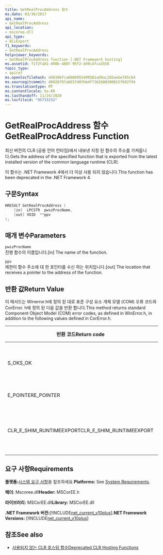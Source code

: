 ```yaml
---
title: GetRealProcAddress 함수
ms.date: 03/30/2017
api_name:
- GetRealProcAddress
api_location:
- mscoree.dll
api_type:
- DLLExport
f1_keywords:
- GetRealProcAddress
helpviewer_keywords:
- GetRealProcAddress function [.NET Framework hosting]
ms.assetid: f1f2fab1-400b-488f-95f2-d49c4fca3556
topic_type:
- apiref
ms.openlocfilehash: d48106fca6008955409581ad9ac202aebe785cb4
ms.sourcegitcommit: d8020797a6657d0fbbdff362b80300815f682f94
ms.translationtype: MT
ms.contentlocale: ko-KR
ms.lasthandoff: 11/24/2020
ms.locfileid: "95733232"
---
```

# <a name="getrealprocaddress-function"></a><span data-ttu-id="d4fcf-102">GetRealProcAddress 함수</span><span class="sxs-lookup"><span data-stu-id="d4fcf-102">GetRealProcAddress Function</span></span>

<span data-ttu-id="d4fcf-103">최신 버전의 CLR (공용 언어 런타임)에서 내보낸 지정 된 함수의 주소를 가져옵니다.</span><span class="sxs-lookup"><span data-stu-id="d4fcf-103">Gets the address of the specified function that is exported from the latest installed version of the common language runtime (CLR).</span></span>  
  
 <span data-ttu-id="d4fcf-104">이 함수는 .NET Framework 4에서 더 이상 사용 되지 않습니다.</span><span class="sxs-lookup"><span data-stu-id="d4fcf-104">This function has been deprecated in the .NET Framework 4.</span></span>  
  
## <a name="syntax"></a><span data-ttu-id="d4fcf-105">구문</span><span class="sxs-lookup"><span data-stu-id="d4fcf-105">Syntax</span></span>  
  
```cpp  
HRESULT GetRealProcAddress (  
    [in]  LPCSTR  pwszProcName,
    [out] VOID  **ppv  
);  
```  
  
## <a name="parameters"></a><span data-ttu-id="d4fcf-106">매개 변수</span><span class="sxs-lookup"><span data-stu-id="d4fcf-106">Parameters</span></span>  

 `pwszProcName`  
 <span data-ttu-id="d4fcf-107">진행 함수의 이름입니다.</span><span class="sxs-lookup"><span data-stu-id="d4fcf-107">[in] The name of the function.</span></span>  
  
 `ppv`  
 <span data-ttu-id="d4fcf-108">제한이 함수 주소에 대 한 포인터를 수신 하는 위치입니다.</span><span class="sxs-lookup"><span data-stu-id="d4fcf-108">[out] The location that receives a pointer to the address of the function.</span></span>  
  
## <a name="return-value"></a><span data-ttu-id="d4fcf-109">반환 값</span><span class="sxs-lookup"><span data-stu-id="d4fcf-109">Return Value</span></span>  

 <span data-ttu-id="d4fcf-110">이 메서드는 Winerror.h에 정의 된 대로 표준 구성 요소 개체 모델 (COM) 오류 코드와 CorError. h에 정의 된 다음 값을 반환 합니다.</span><span class="sxs-lookup"><span data-stu-id="d4fcf-110">This method returns standard Component Object Model (COM) error codes, as defined in WinError.h, in addition to the following values defined in CorError.h.</span></span>  
  
|<span data-ttu-id="d4fcf-111">반환 코드</span><span class="sxs-lookup"><span data-stu-id="d4fcf-111">Return code</span></span>|<span data-ttu-id="d4fcf-112">설명</span><span class="sxs-lookup"><span data-stu-id="d4fcf-112">Description</span></span>|  
|-----------------|-----------------|  
|<span data-ttu-id="d4fcf-113">S_OK</span><span class="sxs-lookup"><span data-stu-id="d4fcf-113">S_OK</span></span>|<span data-ttu-id="d4fcf-114">메서드가 완료되었습니다.</span><span class="sxs-lookup"><span data-stu-id="d4fcf-114">The method completed successfully.</span></span>|  
|<span data-ttu-id="d4fcf-115">E_POINTER</span><span class="sxs-lookup"><span data-stu-id="d4fcf-115">E_POINTER</span></span>|<span data-ttu-id="d4fcf-116">`ppv`가 잘못된 경우</span><span class="sxs-lookup"><span data-stu-id="d4fcf-116">`ppv` is not valid.</span></span>|  
|<span data-ttu-id="d4fcf-117">CLR_E_SHIM_RUNTIMEEXPORT</span><span class="sxs-lookup"><span data-stu-id="d4fcf-117">CLR_E_SHIM_RUNTIMEEXPORT</span></span>|<span data-ttu-id="d4fcf-118">함수는 런타임에서 내보내지 않습니다.</span><span class="sxs-lookup"><span data-stu-id="d4fcf-118">The function is not exported from the runtime.</span></span>|  
  
## <a name="requirements"></a><span data-ttu-id="d4fcf-119">요구 사항</span><span class="sxs-lookup"><span data-stu-id="d4fcf-119">Requirements</span></span>  

 <span data-ttu-id="d4fcf-120">**플랫폼:**[시스템 요구 사항](../../get-started/system-requirements.md)을 참조하세요.</span><span class="sxs-lookup"><span data-stu-id="d4fcf-120">**Platforms:** See [System Requirements](../../get-started/system-requirements.md).</span></span>  
  
 <span data-ttu-id="d4fcf-121">**헤더:** Mscoree.dll</span><span class="sxs-lookup"><span data-stu-id="d4fcf-121">**Header:** MSCorEE.h</span></span>  
  
 <span data-ttu-id="d4fcf-122">**라이브러리:** MSCorEE.dll</span><span class="sxs-lookup"><span data-stu-id="d4fcf-122">**Library:** MSCorEE.dll</span></span>  
  
 <span data-ttu-id="d4fcf-123">**.NET Framework 버전:**[!INCLUDE[net_current_v10plus](../../../../includes/net-current-v10plus-md.md)]</span><span class="sxs-lookup"><span data-stu-id="d4fcf-123">**.NET Framework Versions:** [!INCLUDE[net_current_v10plus](../../../../includes/net-current-v10plus-md.md)]</span></span>  
  
## <a name="see-also"></a><span data-ttu-id="d4fcf-124">참조</span><span class="sxs-lookup"><span data-stu-id="d4fcf-124">See also</span></span>

- [<span data-ttu-id="d4fcf-125">사용되지 않는 CLR 호스팅 함수</span><span class="sxs-lookup"><span data-stu-id="d4fcf-125">Deprecated CLR Hosting Functions</span></span>](deprecated-clr-hosting-functions.md)
